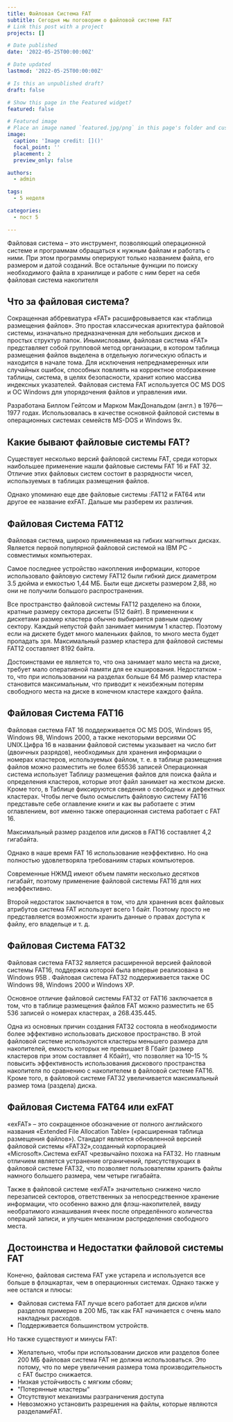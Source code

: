 ```yaml
---
title: Файловая Система FAT
subtitle: Сегодня мы поговорим о файловой системе FAT
# Link this post with a project
projects: []

# Date published
date: '2022-05-25T00:00:00Z'

# Date updated
lastmod: '2022-05-25T00:00:00Z'

# Is this an unpublished draft?
draft: false

# Show this page in the Featured widget?
featured: false

# Featured image
# Place an image named `featured.jpg/png` in this page's folder and customize its options here.
image:
  caption: 'Image credit: []()'
  focal_point: ''
  placement: 2
  preview_only: false

authors:
  - admin

tags:
  - 5 неделя

categories:
  - пост 5

---
```

Файловая система – это инструмент, позволяющий операционной системе и программам обращаться к нужным файлам и работать с ними. При этом программы оперируют только названием файла, его размером и датой созданий. Все остальные функции по поиску необходимого файла в хранилище и работе с ним берет на себя файловая система накопителя



## **Что за файловая система?**

Сокращенная аббревиатура «FAT» расшифровывается как «таблица размещения файлов». Это простая классическая архитектура файловой системы, изначально предназначенная для небольших дисков и простых структур папок. Инымисловами, файловая система «FAT» представляет собой групповой метод организации, в котором таблица размещения файлов выделена в отдельную логическую область и находится в начале тома. Для исключения непреднамеренных или случайных ошибок, способных повлиять на корректное отображение таблицы, система, в целях безопасности, хранит копию массива индексных указателей. Файловая система FAT используется ОС MS DOS и ОС Windows для упорядочения файлов и управления ими.

Разработана Биллом Гейтсом и Марком МакДональдом (англ.) в 1976—1977 годах. Использовалась в качестве основной файловой системы в операционных системах семейств MS-DOS и Windows 9x.


## **Какие бывают файловые системы FAT?**
Существует несколько версий файловой системы FAT, среди которых наибольшее применение нашли файловые системы FAT 16 и FAT 32. Отличие этих файловых систем состоит в разрядности чисел, используемых в таблицах размещения файлов.

Однако упоминаю еще две файловые системы :FAT12 и FAT64 или другое ее название exFAT. Дальше мы разберем их различия.

## **Файловая Система FAT12**

Файловая система, широко применяемая на гибких магнитных дисках. Является первой популярной файловой системой на IBM PC - совместимых компьютерах.

Самое последнее устройство накопления информации, которое использовало файловую систему FAT12 были гибкий диск диаметром 3.5 дюйма и емкостью 1,44 МБ. Были еще дискеты размером 2,88, но они не получили большого распространения.

Все пространство файловой системы FAT12 разделено на блоки, кратные размеру сектора дискеты (512 байт). В применении к дискетами размер кластера обычно выбирается равным одному сектору. Каждый непустой файл занимает минимум 1 кластер. Поэтому если на дискете будет много маленьких файлов, то много места будет пропадать зря. Максимальный размер кластера для файловой системы FAT12 составляет 8192 байта.

Достоинствами ее является то, что она занимает мало места на диске, требует мало оперативной памяти для ее кэширования. Недостатком - то, что при использовании на разделах больше 64 Mб размер кластера становится максимальным, что приводит к неизбежным потерям свободного места на диске в конечном кластере каждого файла.

## **Файловая Система FAT16**

Файловая система FAT 16 поддерживается ОС MS DOS, Windows 95, Windows 98, Windows 2000, а также некоторыми версиями ОС UNIX.Цифра 16 в названии файловой системы указывает на число бит (двоичных разрядов), необходимых
для хранения информации о номерах кластеров, используемых файлом, т. е. в таблице размещения файлов можно разместить не более 65536 записей Операционная система использует Таблицу размещения файлов для поиска файла и определения кластеров, которые этот файл занимает на жестком диске. Кроме того, в Таблице фиксируются сведения о свободных и дефектных кластерах. Чтобы легче было осмыслить файловую систему FAT16 представьте
себе оглавление книги и как вы работаете с этим оглавлением, вот именно также операционная система работает с FAT 16.

Максимальный размер разделов или дисков в FAT16 составляет 4,2 гигабайта.

Однако в наше время FAT 16 использование неэффективно. Но она полностью удовлетворяла требованиям старых компьютеров.

Современные НЖМД имеют объем памяти несколько десятков гигабайт, поэтому применение файловой системы FAT16 для них неэффективно.

Второй недостаток заключается в том, что для хранения всех файловых атрибутов система FAT использует всего 1 байт. Поэтому просто не представляется возможности хранить данные о правах доступа к файлу, его владельце и т. д.

## **Файловая Система FAT32**

Файловая система FAT32 является расширенной версией файловой системы FAT16, поддержка которой была впервые реализована в Windows 95В . Файловая система FAT32 поддерживается также ОС Windows 98, Windows 2000 и Windows ХР.

Основное отличие файловой системы FAT32 от FAT16 заключается в том, что в таблице размещения файлов FAT можно разместить не 65 536 записей о номерах кластерах, а 268.435.445.

Одна из основных причин создания FAT32 состояла в необходимости более эффективно использовать дисковое пространство. В этой файловой системе используются кластеры меньшего размера для накопителей, емкость которых не превышает 8 Гбайт (размер кластеров при этом составляет 4 Кбайт), что позволяет на 10–15 % повысить эффективность использования дискового пространства накопителя по сравнению с накопителем в файловой системе FAT16. Кроме того, в файловой системе FAT32 увеличивается максимальный размер тома (раздела) диска.

## **Файловая Система FAT64 или exFAT**

«exFAT» – это сокращенное обозначение от полного английского названия «Extended File Allocation Table» («расширенная таблица размещения файлов»). Стандарт является обновленной версией файловой системы «FAT32»,созданный корпорацией «Microsoft».Система exFAT чрезвычайно похожа на FAT32. Но главным отличием является устранение ограничений, присутствующих в файловой системе FAT32, что позволяет пользователям хранить файлы намного большего размера, чем четыре гигабайта.

Также в файловой системе «exFAT» значительно снижено число перезаписей секторов, ответственных за непосредственное хранение информации, что особенно важно для флэш-накопителей, ввиду необратимого изнашивания ячеек после определённого количества операций записи, и улучшен механизм распределения свободного места.

## **Достоинства и Недостатки файловой системы FAT**

Конечно, файловая система FAT уже устарела и используется все больше в флэшкартах, чем в операционных системах. Однако также у нее остался и плюсы:
-  Файловая система FAT лучше всего работает для дисков и/или разделов примерно в 200 МБ, так как FAT начинается с очень мало накладных расходов.
-  Поддерживается большинством устройств.

Но также существуют и минусы FAT:
-  Желательно, чтобы при использовании дисков или разделов более 200 МБ файловая система FAT не должна использоваться. Это потому, что по мере увеличения размера тома производительность с FAT быстро снижается.
-  Низкая устойчивость с мягким сбоям;
-  "Потерянные кластеры“
-  Отсутствуют механизмы разграничения доступа
-  Невозможно установить разрешения на файлы, которые являются разделамиFAT.
















